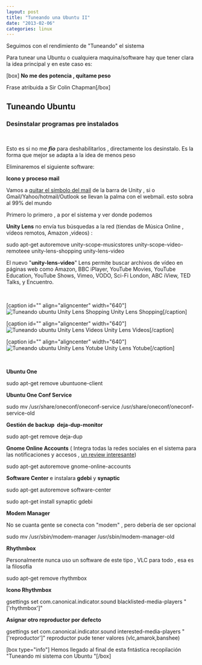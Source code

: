 ```yaml
---
layout: post
title: "Tuneando una Ubuntu II"
date: "2013-02-06"
categories: linux
---
```


Seguimos con el rendimiento de "Tuneando" el sistema

Para tunear una Ubuntu o cualquiera maquina/software hay que tener clara la idea principal y en este caso es:

\[box\] **No me des potencia , quítame peso**

Frase atribuida a Sir Colin Chapman\[/box\]

## Tuneando Ubuntu

### Desinstalar programas pre instalados

 

Esto es si no me _**fio**_ para deshabilitarlos , directamente los desinstalo. Es la forma que mejor se adapta a la idea de menos peso

Eliminaremos el siguiente software:

**Icono y proceso mail**

Vamos a [quitar el símbolo del mail](https://www.ubuntuleon.com/2012/11/acaba-con-la-tirania-del-icono-del.html "Acaba con la tiranía del icono del sobre de la barra superior de Ubuntu") de la barra de Unity , si o Gmail/Yahoo/hotmail/Outlook se llevan la palma con el webmail. esto sobra al 99% del mundo

Primero lo primero , a por el sistema y ver donde podemos

**Unity Lens** no envía tus búsquedas a la red (tiendas de Música Online , vídeos remotos, Amazon ,videos) :

sudo apt-get autoremove unity-scope-musicstores unity-scope-video-remoteee unity-lens-shopping unity-lens-video

El nuevo "**unity-lens-video**" Lens permite buscar archivos de vídeo en páginas web como Amazon, BBC iPlayer, YouTube Movies, YouTube Education, YouTube Shows, Vimeo, VODO, Sci-Fi London, ABC iView, TED Talks, y Encuentro.

 

\[caption id="" align="aligncenter" width="640"\]![Tuneando ubuntu Unity Lens Shopping](images/8436545558_8463617bcb_z.jpg "Unity Lens Shopping") Unity Lens Shopping\[/caption\]

\[caption id="" align="aligncenter" width="640"\]![Tuneando ubuntu Unity Lens Videos](images/8435459467_64c1422901_z.jpg "Unity Lens Videos") Unity Lens Videos\[/caption\]

\[caption id="" align="aligncenter" width="640"\]![Tuneando ubuntu Unity Lens Yotube](images/8435459605_8148991216_z.jpg "Unity Lens Yotube") Unity Lens Yotube\[/caption\]

 

**Ubuntu One**

sudo apt-get remove ubuntuone-client

**Ubuntu One Conf Service**

sudo mv /usr/share/oneconf/oneconf-service /usr/share/oneconf/oneconf-service-old

**Gestión de backup  deja-dup-monitor**

sudo apt-get remove deja-dup

**Gnome Online Accounts** ( Integra todas la redes sociales en el sistema para las notificaciones y accesos , [un review interesante](https://novatillasku.com/2011/07/31/online-accounts-en-herramientas-del-sistema-en-oneiric-ocelot/ "Ubuntu online accounts"))

sudo apt-get autoremove gnome-online-accounts

**Software Center** e instalara **gdebi** y **synaptic**

sudo apt-get autoremove software-center

sudo apt-get install synaptic gdebi

**Modem Manager**

No se cuanta gente se conecta con "modem" , pero debería de ser opcional

sudo mv /usr/sbin/modem-manager /usr/sbin/modem-manager-old

**Rhythmbox**

Personalmente nunca uso un software de este tipo , VLC para todo , esa es la filosofía

sudo apt-get remove rhythmbox

**Icono Rhythmbox**

gsettings set com.canonical.indicator.sound blacklisted-media-players "\['rhythmbox'\]"

**Asignar otro reproductor por defecto**

gsettings set com.canonical.indicator.sound interested-media-players "\['reproductor'\]" reproductor pude tener valores (vlc,amarok,banshee)

\[box type="info"\] Hemos llegado al final de esta fntástica recopilación "Tuneando mi sistema con Ubuntu "\[/box\]
